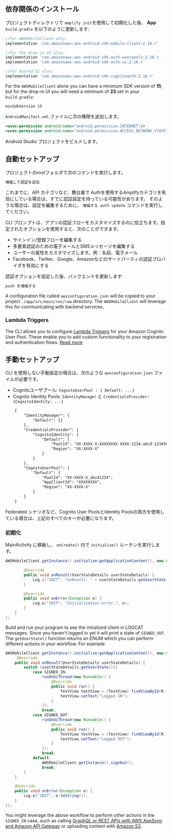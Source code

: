 ## 依存関係のインストール

プロジェクトディレクトリで `amplify init`を使用して初期化した後、 **App** `build.gradle` を以下のように更新します:

```groovy
//For AWSMobileClient only:
implementation 'com.amazonaws:aws-android-sdk-mobile-client:2.16.+'

//For the drop-in UI also:
implementation 'com.amazonaws:aws-android-sdk-auth-userpools:2.16.+'
implementation 'com.amazonaws:aws-android-sdk-auth-ui:2.16.+'

//For hosted UI also:
implementation 'com.amazonaws:aws-android-sdk-cognitoauth:2.16.+'
```

For the `AWSMobileClient` alone you can have a minimum SDK version of **15**, but for the drop-in UI you will need a minimum of **23** set in your `build.gradle`:

```
minSdkVersion 15
```

`AndroidManifest.xml` ファイルに次の権限を追加します。

```xml
<uses-permission android:name="android.permission.INTERNET"/>
<uses-permission android:name="android.permission.ACCESS_NETWORK_STATE"/>
```

Android Studio プロジェクトをビルドします。

## 自動セットアップ

プロジェクトのrootフォルダで次のコマンドを実行します。

```bash
増幅して認証を追加
```

これまでに、API カテゴリなど、舞台裏で Authを使用するAmplifyカテゴリを有効にしている場合は、すでに認証設定を持っている可能性があります。 そのような場合は、設定を編集するために、 `増幅する auth update` コマンドを実行してください。

CLI プロンプトは、アプリの認証フローをカスタマイズするのに役立ちます。指定されたオプションを使用すると、次のことができます。
- サインイン/登録フローを編集する
- 多要素認証のための電子メールとSMSメッセージを編集する
- ユーザーの属性をカスタマイズします。例：名前、電子メール
- Facebook、Twitter、Google、Amazonなどのサードパーティの認証プロバイダを有効にする

認証オプションを設定した後、バックエンドを更新します:

```bash
push を増幅する
```

A configuration file called `awsconfiguration.json` will be copied to your project `./app/src/main/res/raw` directory. The `AWSMobileClient` will leverage this for communicating with backend services.

### Lambda Triggers

The CLI allows you to configure [Lambda Triggers](https://docs.aws.amazon.com/cognito/latest/developerguide/cognito-user-identity-pools-working-with-aws-lambda-triggers.html) for your Amazon Cognito User Pool.  These enable you to add custom functionality to your registration and authentication flows. [Read more](~/cli/usage/lambda-triggers.md)

## 手動セットアップ

CLI を使用しない手動設定の場合は、次のような `awsconfiguration.json` ファイルが必要です。
- Cognitoユーザプール: `CognitoUserPool : { Default: ...}`
- Cognito Identity Pools: `IdentityManager` と `CredentialsProvider: {CognitoIdentity: ...}`

```xml
    {
        "IdentityManager": {
            "Default": {}
        },
        "CredentialsProvider": {
            "CognitoIdentity": {
                "Default": {
                    "PoolId": "XX-XXXX-X:XXXXXXXX-XXXX-1234-abcd-1234567890ab",
                    "Region": "XX-XXXX-X"
                }
            }
        },
        "CognitoUserPool": {
            "Default": {
                "PoolId": "XX-XXXX-X_abcd1234",
                "AppClientId": "XXXXXXXX",
                "Region": "XX-XXXX-X"
            }
        }
    }
```

Federated シナリオなど、Cognito User PoolsとIdentity Poolsの両方を使用している場合は、上記のすべてのキーが必要になります。

### 初期化

MainActivity に移動し、 `onCreate()` 内で `initialize()` ルーチンを実行します。

```java
AWSMobileClient.getInstance().initialize(getApplicationContext(), new Callback<UserStateDetails>() {

        @Override
        public void onResult(UserStateDetails userStateDetails) {
            Log.i("INIT", "onResult: " + userStateDetails.getUserState());
        }

        @Override
        public void onError(Exception e) {
            Log.e("INIT", "Initialization error.", e);
        }
    }
);
```

Build and run your program to see the initialized client in LOGCAT messages. Since you haven't logged in yet it will print a state of `SIGNED_OUT`. The `getUserState()` function returns an ENUM which you can perform different actions in your workflow. For example:

```java
AWSMobileClient.getInstance().initialize(getApplicationContext(), new Callback<UserStateDetails>() {
     @Override
    public void onResult(UserStateDetails userStateDetails) {
        switch (userStateDetails.getUserState()){
            case SIGNED_IN:
                runOnUiThread(new Runnable() {
                    @Override
                    public void run() {
                        TextView textView = (TextView) findViewById(R.id.text);
                        textView.setText("Logged IN");
                    }
                });
                break;
            case SIGNED_OUT:
                runOnUiThread(new Runnable() {
                    @Override
                    public void run() {
                        TextView textView = (TextView) findViewById(R.id.text);
                        textView.setText("Logged OUT");
                    }
                });
                break;
            default:
                AWSMobileClient.getInstance().signOut();
                break;
        }
    }

    @Override
    public void onError(Exception e) {
        Log.e("INIT", e.toString());
    }
});
```

You might leverage the above workflow to perform other actions in the `SIGNED_IN` case, such as calling [GraphQL or REST APIs with AWS AppSync and Amazon API Gateway](~/sdk/api/graphql.md) or uploading content with [Amazon S3](~/sdk/storage/getting-started.md).
